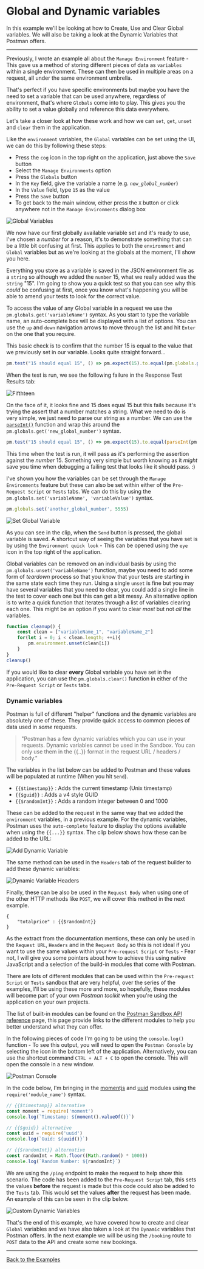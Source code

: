# Global and Dynamic variables

In this example we'll be looking at how to Create, Use and Clear Global variables. We will also be taking a look at the Dynamic Variables that Postman offers.

---

Previously, I wrote an example all about the `Manage Environment` feature - This gave us a method of storing different pieces of data as `variables` within a single environment. These can then be used in multiple areas on a request, all under the same environment umbrella.

That's perfect if you have specific environments but maybe you have the need to set a variable that can be used anywhere, regardless of environment, that's where `Globals` come into to play. This gives you the ability to set a value globally and reference this data everywhere.  

Let's take a closer look at how these work and how we can `set`, `get`, `unset` and `clear` them in the application.

Like the `environment` variables, the `Global` variables can be set using the UI, we can do this by following these steps:

- Press the `cog` icon in the top right on the application, just above the `Save` button
- Select the `Manage Environments` option
- Press the `Globals` button
- In the `Key` field, give the variable a name (e.g. _`new_global_number`_)
- In the `Value` field, type `15` as the value
- Press the `Save` button
- To get back to the main window, either press the `X` button or click anywhere not in the `Manage Environments` dialog box

![Global Variables](https://github.com/DannyDainton/All-Things-Postman/blob/master/Public/images/09_globalAndDynamicVariables/Global_Variables.PNG)

We now have our first globally available variable set and it's ready to use, I've chosen a _number_ for a reason, it's to demonstrate something that can be a little bit confusing at first. This applies to both the `environment` and `Global` variables but as we're looking at the globals at the moment, I'll show you here.

Everything you store as a variable is saved in the JSON environment file as a `string` so although we added the `number` 15, what we really added was the `string` "15". I'm going to show you a quick test so that you can see why this _could_ be confusing at first, once you know what's happening you will be able to amend your tests to look for the correct value.

To access the value of any Global variable in a request we use the `pm.globals.get('variableName')` syntax. As you start to type the variable name, an auto-complete box will be displayed with a list of options. You can use the `up` and `down` navigation arrows to move through the list and hit `Enter` on the one that you require.

This basic check is to confirm that the number 15 is equal to the value that we previously set in our variable. Looks quite straight forward...

```JavaScript
pm.test("15 should equal 15", () => pm.expect(15).to.equal(pm.globals.get('new_global_number')))
```

When the test is run, we see the following failure in the Response Test Results tab:

![Fifthteen](https://github.com/DannyDainton/All-Things-Postman/blob/master/Public/images/09_globalAndDynamicVariables/Fifthteen.PNG)

On the face of it, it looks fine and 15 does equal 15 but this fails because it's trying the assert that a number matches a string. What we need to do is very simple, we just need to parse our string as a number. We can use the [`parseInt()`](https://developer.mozilla.org/en-US/docs/Web/JavaScript/Reference/Global_Objects/parseInt) function and wrap this around the `pm.globals.get('new_global_number')` syntax.


```JavaScript
pm.test("15 should equal 15", () => pm.expect(15).to.equal(parseInt(pm.globals.get('new_global_number'))))
```

This time when the test is run, it will pass as it's performing the assertion against the _number_ 15. Something very simple but worth knowing as it _might_ save you time when debugging a failing test that looks like it should pass. :)

I've shown you how the variables can be set through the `Manage Environments` feature but these can also be set within either of the `Pre-Request Script` or `Tests` tabs.
We can do this by using the `pm.globals.set('variableName', 'variableValue')` syntax.

```JavaScript
pm.globals.set('another_global_number', 5555)
```

![Set Global Variable](https://github.com/DannyDainton/All-Things-Postman/blob/master/Public/gifs/09_globalAndDynamicVariables/Set_Global_Variable.gif)

As you can see in the clip, when the `Send` button is pressed, the global variable is saved. A shortcut way of seeing the variables that you have set is by using the `Environment quick look` - This can be opened using the `eye` icon in the top right of the application.

Global variables can be removed on an individual basis by using the `pm.globals.unset('variableName')` function, maybe you need to add some form of _teardown_ process so that you know that your tests are starting in the same state each time they run. Using a single `unset` is fine but you may have several variables that you need to clear, you could add a single line in the test to cover each one but this can get a bit messy. An alternative option is to write a quick function that iterates through a list of variables clearing each one. This might be an option if you want to clear _most_ but not _all_ the variables.      

```JavaScript
function cleanup() {
    const clean = ["variableName_1", "variableName_2"]
    for(let i = 0; i < clean.length; ++i){
        pm.environment.unset(clean[i])
    }
}
cleanup()
```

If you would like to clear **every** Global variable you have set in the application, you can use the `pm.globals.clear()` function in either of the `Pre-Request Script` or `Tests` tabs.

### Dynamic variables

Postman is full of different "helper" functions and the dynamic variables are absolutely one of these. They provide quick access to common pieces of data used in _some_ requests.

> "Postman has a few dynamic variables which you can use in your requests. Dynamic variables cannot be used in the Sandbox. You can only use them in the {{..}} format in the request URL / headers / body."

The variables in the list below can be added to Postman and these values will be populated at runtime (When you hit `Send`).

* `{{$timestamp}}` : Adds the current timestamp (Unix timestamp)
* `{{$guid}}`      : Adds a v4 style GUID
* `{{$randomInt}}` : Adds a random integer between 0 and 1000

These can be added to the request in the same way that we added the `environment` variables, in a previous example. For the dynamic variables, Postman uses the `auto-complete` feature to display the options available when using the `{{...}}` syntax. The clip below shows how these can be added to the URL:

![Add Dynamic Variable](https://github.com/DannyDainton/All-Things-Postman/blob/master/Public/gifs/09_globalAndDynamicVariables/Add_Dynamic_Variable.gif)

The same method can be used in the `Headers` tab of the request builder to add these dynamic variables:

![Dynamic Variable Headers](https://github.com/DannyDainton/All-Things-Postman/blob/master/Public/images/09_globalAndDynamicVariables/Dynamic_Variable_Headers.PNG)

Finally, these can be also be used in the `Request Body` when using one of the other HTTP methods like `POST`, we will cover this method in the next example.

```
{
	"totalprice" : {{$randomInt}}
}
```

As the extract from the documentation mentions, these can only be used in the `Request URL`, `Headers` and in the `Request Body` so this is not ideal if you want to use the same values within your `Pre-request Script` or `Tests` - Fear not, I will give you some pointers about how to achieve this using native JavaScript and a selection of the build-in modules that come with Postman.

There are lots of different modules that can be used within the `Pre-request Script` or `Tests` sandbox that are very helpful, over the series of the examples, I'll be using these more and more, so hopefully, these modules will become part of your own _Postman toolkit_ when you're using the application on your own projects.

The list of built-in modules can be found on the [Postman Sandbox API reference](https://www.getpostman.com/docs/postman/scripts/postman_sandbox_api_reference) page, this page provide links to the different modules to help you better understand what they can offer.

In the following pieces of code I'm going to be using the `console.log()` function - To see this output, you will need to open the `Postman Console` by selecting the icon in the bottom left of the application. Alternatively, you can use the shortcut command `CTRL + ALT + C` to open the console. This will open the console in a new window.

![Postman Console](https://github.com/DannyDainton/All-Things-Postman/blob/master/Public/gifs/09_globalAndDynamicVariables/Postman_Console.gif)

In the code below, I'm bringing in the [momentjs](http://momentjs.com/docs/) and [uuid](https://www.npmjs.com/package/uuid) modules using the `require('module_name')` syntax.

```JavaScript
// {{$timestamp}} alternative
const moment = require('moment')
console.log(`Timestamp: ${moment().valueOf()}`)

// {{$guid}} alternative
const uuid = require('uuid')
console.log(`Guid: ${uuid()}`)

// {{$randomInt}} alternative
const randomInt = Math.floor((Math.random() * 1000))
console.log(`Random Number: ${randomInt}`)
```

We are using the `/ping` endpoint to make the request to help show this scenario. The code has been added to the `Pre-Request Script` tab, this sets the values **before** the request is made but this code could also be added to the `Tests` tab. This would set the values **after** the request has been made. An example of this can be seen in the clip below.

![Custom Dynamic Variables](https://github.com/DannyDainton/All-Things-Postman/blob/master/Public/gifs/09_globalAndDynamicVariables/Custom_Dynamic_Variables.gif)

That's the end of this example, we have covered how to create and clear `Global` variables and we have also taken a look at the `Dynamic` variables that Postman offers. In the next example we will be using the `/booking` route to `POST` data to the API and create some new bookings.

---
[Back to the Examples](https://github.com/DannyDainton/All-Things-Postman#example-guides)
